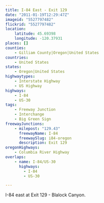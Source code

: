 ```yaml
---
title: I-84 East - Exit 129
date: "2011-01-19T12:29:47Z"
imageid: "5527797482"
flickrid: "5527797482"
location:
    latitude: 45.69398
    longitude: -120.37931
places: []
counties:
    - Gilliam County|Oregon|United States
countries:
    - United States
states:
    - Oregon|United States
highwaytypes:
    - Interstate Highway
    - US Highway
highways:
    - I-84
    - US-30
tags:
    - Freeway Junction
    - Interchange
    - Big Green Sign
freewayJunctions:
    - milepost: "129.43"
      freewayName: I-84
      freewaySlug: i84-oregon
      description: Exit 129
oregonHighways:
    - Columbia River Highway
overlaps:
    - name: I-84/US-30
      highways:
        - I-84
        - US-30

---
```

I-84 east at Exit 129 - Blalock Canyon.